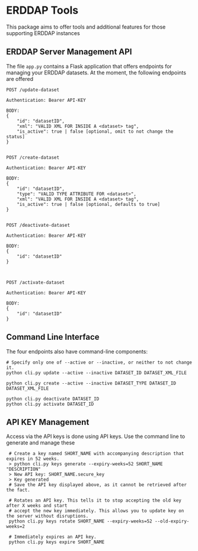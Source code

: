 # ERDDAP Tools

This package aims to offer tools and additional features for those supporting
ERDDAP instances

## ERDDAP Server Management API

The file `app.py` contains a Flask application that offers
endpoints for managing your ERDDAP datasets. At the moment,
the following endpoints are offered

    POST /update-dataset

    Authentication: Bearer API-KEY

    BODY:
    {
        "id": "datasetID",
        "xml": "VALID XML FOR INSIDE A <dataset> tag",
        "is_active": true | false [optional, omit to not change the status]
    }


    POST /create-dataset

    Authentication: Bearer API-KEY

    BODY:
    {
        "id": "datasetID",
        "type": "VALID TYPE ATTRIBUTE FOR <dataset>",
        "xml": "VALID XML FOR INSIDE A <dataset> tag",
        "is_active": true | false [optional, defaults to true]
    }


    POST /deactivate-dataset

    Authentication: Bearer API-KEY

    BODY:
    {
        "id": "datasetID"
    }
 


    POST /activate-dataset

    Authentication: Bearer API-KEY

    BODY:
    {
        "id": "datasetID"
    }


## Command Line Interface

The four endpoints also have command-line components:

    # Specify only one of --active or --inactive, or neither to not change it.
    python cli.py update --active --inactive DATASET_ID DATASET_XML_FILE

    python cli.py create --active --inactive DATASET_TYPE DATASET_ID DATASET_XML_FILE

    python cli.py deactivate DATASET_ID
    python cli.py activate DATASET_ID


## API KEY Management

Access via the API keys is done using API keys. Use the command line to generate and manage these

     # Create a key named SHORT_NAME with accompanying description that expires in 52 weeks.
     > python cli.py keys generate --expiry-weeks=52 SHORT_NAME "DESCRIPTION"
     > New API key: SHORT_NAME.secure_key
     > Key generated
     # Save the API key displayed above, as it cannot be retrieved after the fact.

     # Rotates an API key. This tells it to stop accepting the old key after X weeks and start 
     # accept the new key immediately. This allows you to update key on the server without disruptions.
     python cli.py keys rotate SHORT_NAME --expiry-weeks=52 --old-expiry-weeks=2

     # Immediately expires an API key.
     python cli.py keys expire SHORT_NAME
